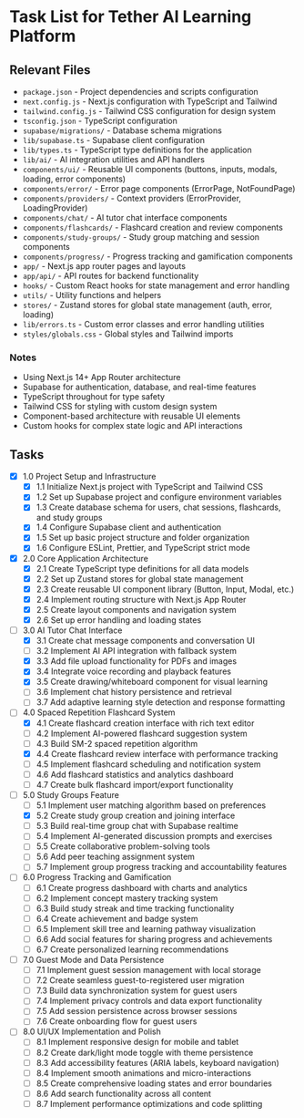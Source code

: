# Task List for Tether AI Learning Platform

## Relevant Files

- `package.json` - Project dependencies and scripts configuration
- `next.config.js` - Next.js configuration with TypeScript and Tailwind
- `tailwind.config.js` - Tailwind CSS configuration for design system
- `tsconfig.json` - TypeScript configuration
- `supabase/migrations/` - Database schema migrations
- `lib/supabase.ts` - Supabase client configuration
- `lib/types.ts` - TypeScript type definitions for the application
- `lib/ai/` - AI integration utilities and API handlers
- `components/ui/` - Reusable UI components (buttons, inputs, modals, loading, error components)
- `components/error/` - Error page components (ErrorPage, NotFoundPage)
- `components/providers/` - Context providers (ErrorProvider, LoadingProvider)
- `components/chat/` - AI tutor chat interface components
- `components/flashcards/` - Flashcard creation and review components
- `components/study-groups/` - Study group matching and session components
- `components/progress/` - Progress tracking and gamification components
- `app/` - Next.js app router pages and layouts
- `app/api/` - API routes for backend functionality
- `hooks/` - Custom React hooks for state management and error handling
- `utils/` - Utility functions and helpers
- `stores/` - Zustand stores for global state management (auth, error, loading)
- `lib/errors.ts` - Custom error classes and error handling utilities
- `styles/globals.css` - Global styles and Tailwind imports

### Notes

- Using Next.js 14+ App Router architecture
- Supabase for authentication, database, and real-time features
- TypeScript throughout for type safety
- Tailwind CSS for styling with custom design system
- Component-based architecture with reusable UI elements
- Custom hooks for complex state logic and API interactions

## Tasks

- [x] 1.0 Project Setup and Infrastructure
  - [x] 1.1 Initialize Next.js project with TypeScript and Tailwind CSS
  - [x] 1.2 Set up Supabase project and configure environment variables
  - [x] 1.3 Create database schema for users, chat sessions, flashcards, and study groups
  - [x] 1.4 Configure Supabase client and authentication
  - [x] 1.5 Set up basic project structure and folder organization
  - [x] 1.6 Configure ESLint, Prettier, and TypeScript strict mode

- [x] 2.0 Core Application Architecture
  - [x] 2.1 Create TypeScript type definitions for all data models
  - [x] 2.2 Set up Zustand stores for global state management
  - [x] 2.3 Create reusable UI component library (Button, Input, Modal, etc.)
  - [x] 2.4 Implement routing structure with Next.js App Router
  - [x] 2.5 Create layout components and navigation system
  - [x] 2.6 Set up error handling and loading states

- [ ] 3.0 AI Tutor Chat Interface
  - [x] 3.1 Create chat message components and conversation UI
  - [ ] 3.2 Implement AI API integration with fallback system
  - [x] 3.3 Add file upload functionality for PDFs and images
  - [x] 3.4 Integrate voice recording and playback features
  - [x] 3.5 Create drawing/whiteboard component for visual learning
  - [ ] 3.6 Implement chat history persistence and retrieval
  - [ ] 3.7 Add adaptive learning style detection and response formatting

- [ ] 4.0 Spaced Repetition Flashcard System
  - [x] 4.1 Create flashcard creation interface with rich text editor
  - [ ] 4.2 Implement AI-powered flashcard suggestion system
  - [ ] 4.3 Build SM-2 spaced repetition algorithm
  - [x] 4.4 Create flashcard review interface with performance tracking
  - [ ] 4.5 Implement flashcard scheduling and notification system
  - [ ] 4.6 Add flashcard statistics and analytics dashboard
  - [ ] 4.7 Create bulk flashcard import/export functionality

- [ ] 5.0 Study Groups Feature
  - [ ] 5.1 Implement user matching algorithm based on preferences
  - [x] 5.2 Create study group creation and joining interface
  - [ ] 5.3 Build real-time group chat with Supabase realtime
  - [ ] 5.4 Implement AI-generated discussion prompts and exercises
  - [ ] 5.5 Create collaborative problem-solving tools
  - [ ] 5.6 Add peer teaching assignment system
  - [ ] 5.7 Implement group progress tracking and accountability features

- [ ] 6.0 Progress Tracking and Gamification
  - [ ] 6.1 Create progress dashboard with charts and analytics
  - [ ] 6.2 Implement concept mastery tracking system
  - [ ] 6.3 Build study streak and time tracking functionality
  - [ ] 6.4 Create achievement and badge system
  - [ ] 6.5 Implement skill tree and learning pathway visualization
  - [ ] 6.6 Add social features for sharing progress and achievements
  - [ ] 6.7 Create personalized learning recommendations

- [ ] 7.0 Guest Mode and Data Persistence
  - [ ] 7.1 Implement guest session management with local storage
  - [ ] 7.2 Create seamless guest-to-registered user migration
  - [ ] 7.3 Build data synchronization system for guest users
  - [ ] 7.4 Implement privacy controls and data export functionality
  - [ ] 7.5 Add session persistence across browser sessions
  - [ ] 7.6 Create onboarding flow for guest users

- [ ] 8.0 UI/UX Implementation and Polish
  - [ ] 8.1 Implement responsive design for mobile and tablet
  - [ ] 8.2 Create dark/light mode toggle with theme persistence
  - [ ] 8.3 Add accessibility features (ARIA labels, keyboard navigation)
  - [ ] 8.4 Implement smooth animations and micro-interactions
  - [ ] 8.5 Create comprehensive loading states and error boundaries
  - [ ] 8.6 Add search functionality across all content
  - [ ] 8.7 Implement performance optimizations and code splitting
